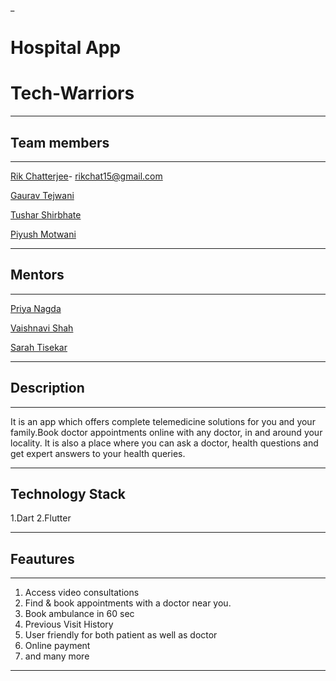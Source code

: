 _
# Hospital App
# Tech-Warriors
---
## Team members
---

[Rik Chatterjee](https://github.com/TheArchitet)-
rikchat15@gmail.com

[Gaurav Tejwani](https://github.com/GauravMaheshTejwani)

[Tushar Shirbhate](https://github.com/Tushar-Shirbhate)

[Piyush Motwani](https://github.com/Piyushmotwani)

---

## Mentors
---
[Priya Nagda](https://github.com/pri1311)

[Vaishnavi Shah](https://github.com/vaishnavirshah)

[Sarah Tisekar](https://github.com/sarah-nisar)

---

## Description
---
It is an app which offers complete telemedicine solutions for you and your family.Book doctor appointments online with any doctor, in and around your locality. It is also a place where you can ask a doctor,  health questions and get expert answers to your health queries.

---
## Technology Stack
1.Dart 
2.Flutter

---
## Feautures
---
1. Access video consultations
2. Find & book appointments with a doctor near you.
3. Book ambulance in 60 sec
4. Previous Visit History
5. User friendly for both patient as well as doctor
6. Online payment
7. and many more

---


